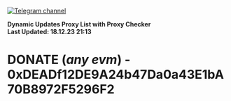[![Telegram channel](https://img.shields.io/endpoint?url=https://runkit.io/damiankrawczyk/telegram-badge/branches/master?url=https://t.me/n4z4v0d)](https://t.me/n4z4v0d) 

**Dynamic Updates Proxy List with Proxy Checker**  
**Last Updated: 18.12.23 21:13**

# DONATE (_any evm_) - 0xDEADf12DE9A24b47Da0a43E1bA70B8972F5296F2
